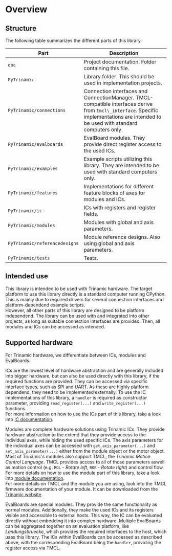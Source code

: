 # Overview

## Structure

The following table summarizes the different parts of this library.

| Part | Description |
| --- | --- |
| `doc` | Project documentation. Folder containing this file. |
| `PyTrinamic` | Library folder. This should be used in implementation projects. |
| `PyTrinamic/connections` | Connection interfaces and ConnectionManager. TMCL-compatible interfaces derive from `tmcl\_interface`. Specific implementations are intended to be used with standard computers only. |
| `PyTrinamic/evalboards` | EvalBoard modules. They provide direct register access to the used ICs. |
| `PyTrinamic/examples` | Example scripts utilizing this library. They are intended to be used with standard computers only. |
| `PyTrinamic/features` | Implementations for different feature blocks of axes for modules and ICs. |
| `PyTrinamic/ic` | ICs with registers and register fields. |
| `PyTrinamic/modules` | Modules with global and axis parameters. |
| `PyTrinamic/referencedesigns` | Module reference designs. Also using global and axis parameters. |
| `PyTrinamic/tests` | Tests. |

## Intended use

This library is intended to be used with Trinamic hardware. The target platform to use this
library directly is a standard computer running CPython. This is mainly due to
required drivers for several connection interfaces and platform-dependend example scripts.  
However, all other parts of this library are designed to be platform independend.
The library can be used with and integrated into other projects, as long as
suitable connection interfaces are provided. Then, all modules and ICs can be accessed as intended.

## Supported hardware

For Trinamic hardware, we differentiate between ICs, modules and EvalBoards.  

ICs are the lowest level of hardware abstraction and are generally included into bigger hardware,
but can also be used directly with this library, if the required functions are provided.
They can be accessed via specific interface types, such as SPI and UART. As these are highly platform
dependend, they need to be implemented externally. To use the IC implementations of this library,
a `handler` is required as constructor parameter, providing `read_register(...)` and `write_register(...)` functions.  
For more information on how to use the ICs part of this library, take a look into [IC documentation](ic.md).

Modules are complete hardware solutions using Trinamic ICs. They provide hardware abstraction
to the extend that they provide access to the individual axes, while hiding the
used specific ICs. The axis parameters for the individual axes can be accessed with
`get_axis_parameter(...)` and `set_axis_parameter(...)` either from the module object
or the motor object.  
Most of Trinamic's modules also support TMCL, the *Trinamic Motion Control Language*.
TMCL provides access to all of those parameters aswell as motion control (e.g. `ROL` - *Rotate left*, `ROR` - *Rotate right*)
and control flow.  
For more details on how to use the module part of this library, take a look into [module documentation](module.md).  
For more details on TMCL and the module you are using, look into the TMCL firmware documentation of your module.
It can be downloaded from the [Trinamic website](https://www.trinamic.com/products/modules/).

EvalBoards are special modules. They provide the same functionality as normal modules.
Additionally, they make the used ICs and its registers visible and accessible to external hosts.
This way, the IC can be evaluated directly without embedding it into complex hardware.
Multiple EvalBoards can be aggregated together on an evaluation platform, like *Landungsbruecke*,
which provides the required interfaces to the host, which uses this library.
The ICs within EvalBoards can be accessed as described above, with the corresponding
EvalBoard being the `handler`, providing the register access via TMCL.
